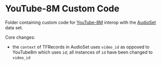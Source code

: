 # YouTube-8M Custom Code

Folder containing custom code for [YouTube-8M](https://github.com/google/youtube-8m) interop with the [AudioSet](https://research.google.com/audioset/) data set.

Core changes:

- the `context` of TFRecords in AudioSet uses `video_id` as opposed to YouTube8m which uses `id`; all instances of `id` have been changed to `video_id`
